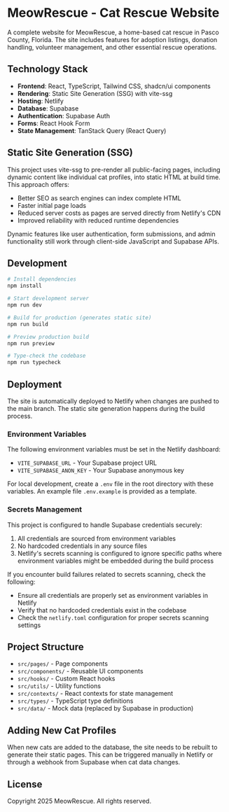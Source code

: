 # MeowRescue - Cat Rescue Website

A complete website for MeowRescue, a home-based cat rescue in Pasco County, Florida. The site includes features for adoption listings, donation handling, volunteer management, and other essential rescue operations.

## Technology Stack

- **Frontend**: React, TypeScript, Tailwind CSS, shadcn/ui components
- **Rendering**: Static Site Generation (SSG) with vite-ssg
- **Hosting**: Netlify
- **Database**: Supabase
- **Authentication**: Supabase Auth
- **Forms**: React Hook Form
- **State Management**: TanStack Query (React Query)

## Static Site Generation (SSG)

This project uses vite-ssg to pre-render all public-facing pages, including dynamic content like individual cat profiles, into static HTML at build time. This approach offers:

- Better SEO as search engines can index complete HTML
- Faster initial page loads
- Reduced server costs as pages are served directly from Netlify's CDN
- Improved reliability with reduced runtime dependencies

Dynamic features like user authentication, form submissions, and admin functionality still work through client-side JavaScript and Supabase APIs.

## Development

```bash
# Install dependencies
npm install

# Start development server
npm run dev

# Build for production (generates static site)
npm run build

# Preview production build
npm run preview

# Type-check the codebase
npm run typecheck
```

## Deployment

The site is automatically deployed to Netlify when changes are pushed to the main branch. The static site generation happens during the build process.

### Environment Variables

The following environment variables must be set in the Netlify dashboard:

- `VITE_SUPABASE_URL` - Your Supabase project URL
- `VITE_SUPABASE_ANON_KEY` - Your Supabase anonymous key

For local development, create a `.env` file in the root directory with these variables. An example file `.env.example` is provided as a template.

### Secrets Management

This project is configured to handle Supabase credentials securely:

1. All credentials are sourced from environment variables
2. No hardcoded credentials in any source files
3. Netlify's secrets scanning is configured to ignore specific paths where environment variables might be embedded during the build process

If you encounter build failures related to secrets scanning, check the following:
- Ensure all credentials are properly set as environment variables in Netlify
- Verify that no hardcoded credentials exist in the codebase
- Check the `netlify.toml` configuration for proper secrets scanning settings

## Project Structure

- `src/pages/` - Page components
- `src/components/` - Reusable UI components
- `src/hooks/` - Custom React hooks
- `src/utils/` - Utility functions
- `src/contexts/` - React contexts for state management
- `src/types/` - TypeScript type definitions
- `src/data/` - Mock data (replaced by Supabase in production)

## Adding New Cat Profiles

When new cats are added to the database, the site needs to be rebuilt to generate their static pages. This can be triggered manually in Netlify or through a webhook from Supabase when cat data changes.

## License

Copyright 2025 MeowRescue. All rights reserved.
